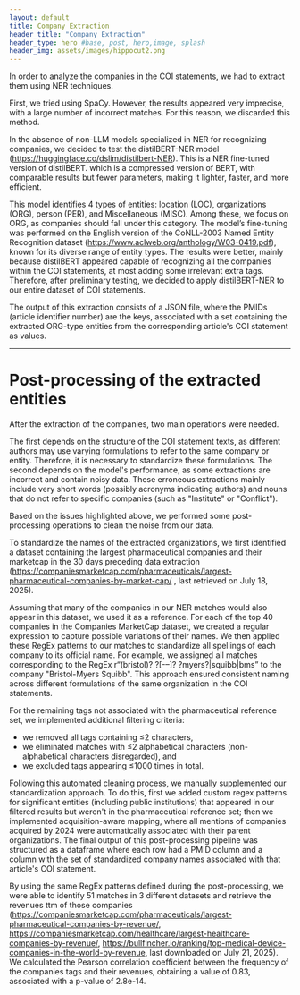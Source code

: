 ```yaml
---
layout: default
title: Company Extraction
header_title: "Company Extraction"
header_type: hero #base, post, hero,image, splash
header_img: assets/images/hippocut2.png
---
```


In order to analyze the companies in the COI statements, we had to extract them using NER techniques.

First, we tried using SpaCy. However, the results appeared very imprecise, with a large number of incorrect matches. For this reason, we discarded this method.

In the absence of non-LLM models specialized in NER for recognizing companies, we decided to test the distilBERT-NER model (https://huggingface.co/dslim/distilbert-NER). This is a NER fine-tuned version of distilBERT. which is a compressed version of BERT, with comparable results but fewer parameters, making it lighter, faster, and more efficient.

This model identifies 4 types of entities: location (LOC), organizations (ORG), person (PER), and Miscellaneous (MISC). Among these, we focus on ORG, as companies should fall under this category. The model’s fine-tuning was performed on the English version of the CoNLL-2003 Named Entity Recognition dataset (https://www.aclweb.org/anthology/W03-0419.pdf), known for its diverse range of entity types. The results were better, mainly because distilBERT appeared capable of recognizing all the companies within the COI statements, at most adding some irrelevant extra tags. Therefore, after preliminary testing, we decided to apply distilBERT-NER to our entire dataset of COI statements.

The output of this extraction consists of a JSON file, where the PMIDs (article identifier number) are the keys, associated with a set containing the extracted ORG-type entities from the corresponding article's COI statement as values.


---

# Post-processing of the extracted entities

After the extraction of the companies, two main operations were needed.

The first depends on the structure of the COI statement texts, as different authors may use varying formulations to refer to the same company or entity. Therefore, it is necessary to standardize these formulations. The second depends on the model's performance, as some extractions are incorrect and contain noisy data. These erroneous extractions mainly include very short words (possibly acronyms indicating authors) and nouns that do not refer to specific companies (such as "Institute" or "Conflict").

Based on the issues highlighted above, we performed some post-processing operations to clean the noise from our data.

To standardize the names of the extracted organizations, we first identified a dataset containing the largest pharmaceutical companies and their marketcap in the 30 days preceding data extraction (https://companiesmarketcap.com/pharmaceuticals/largest-pharmaceutical-companies-by-market-cap/ , last retrieved on July 18, 2025). 

Assuming that many of the companies in our NER matches would also appear in this dataset, we used it as a reference. For each of the top 40 companies in the Companies MarketCap dataset, we created a regular expression to capture possible variations of their names. We then applied these RegEx patterns to our matches to standardize all spellings of each company to its official name. For example, we assigned all matches corresponding to the RegEx r“(bristol)? ?[-–]? ?myers?|squibb|bms” to the company "Bristol-Myers Squibb". This approach ensured consistent naming across different formulations of the same organization in the COI statements.

For the remaining tags not associated with the pharmaceutical reference set, we implemented additional filtering criteria:

* we removed all tags containing ≤2 characters,
* we eliminated matches with ≤2 alphabetical characters (non-alphabetical characters disregarded), and
* we excluded tags appearing ≤1000 times in total.

Following this automated cleaning process, we manually supplemented our standardization approach. To do this, first we added custom regex patterns for significant entities (including public institutions) that appeared in our filtered results but weren't in the pharmaceutical reference set; then we implemented acquisition-aware mapping, where all mentions of companies acquired by 2024 were automatically associated with their parent organizations.
The final output of this post-processing pipeline was structured as a dataframe where each row had a PMID column and a column with the set of standardized company names associated with that article's COI statement.

By using the same RegEx patterns defined during the post-processing, we were able to identify 51 matches in 3 different datasets and retrieve the revenues ttm of those companies (https://companiesmarketcap.com/pharmaceuticals/largest-pharmaceutical-companies-by-revenue/, https://companiesmarketcap.com/healthcare/largest-healthcare-companies-by-revenue/, https://bullfincher.io/ranking/top-medical-device-companies-in-the-world-by-revenue, last downloaded on July 21, 2025). We calculated the Pearson correlation coefficient between the frequency of the companies tags and their revenues, obtaining a value of 0.83, associated with a p-value of 2.8e-14. 

